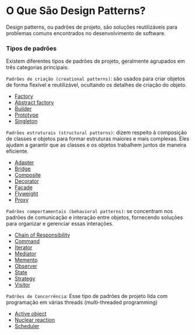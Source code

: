 # O Que São Design Patterns?

Design patterns, ou padrões de projeto, são soluções reutilizáveis para problemas comuns encontrados no desenvolvimento de software.


### Tipos de padrões

Existem diferentes tipos de padrões de projeto, geralmente agrupados em três categorias principais:

`Padrões de criação (creational patterns)`: são usados para criar objetos de forma flexível e reutilizável, ocultando os detalhes de criação do objeto.

  - [Factory](/factory.md)
  - [Abstract factory](/abstract-factory.md)
  - [Builder](/builder.md)
  - [Prototype](/prototype.md)
  - [Singleton](/singleton.md)

`Padrões estruturais (structural patterns)`: dizem respeito à composição de classes e objetos para formar estruturas maiores e mais complexas. Eles ajudam a garantir que as classes e os objetos trabalhem juntos de maneira eficiente.

  - [Adapter](/adapter.md)
  - [Bridge](/bridge.md)
  - [Composite](/composite.md)
  - [Decorator](/decorator.md)
  - [Facade](/facade.md)
  - [Flyweight](/flyweight.md)
  - [Proxy](/proxy.md)

`Padrões comportamentais (behavioral patterns)`: se concentram nos padrões de comunicação e interação entre objetos, fornecendo soluções para organizar e gerenciar essas interações.

  - [Chain of Responsibility](/chain-of-responsibility.md)
  - [Command](/command.md)
  - [Iterator](/iterator.md)
  - [Mediator](/mediator.md)
  - [Memento](/memento.md)
  - [Observer](/observer.md)
  - [State](/state.md)
  - [Strategy](/strategy.md)
  - [Visitor](/visitor.md)

`Padrões de Concorrência`: Esse tipo de padrões de projeto lida com programação em várias threads (multi-threaded programming)

  - [Active object]()
  - [Nuclear reaction]()
  - [Scheduler]()
